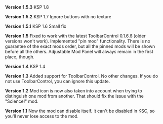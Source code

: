 **Version 1.5.3**
KSP 1.8

**Version 1.5.2**
KSP 1.7
Ignore buttons with no texture

**Version 1.5.1**
KSP 1.6
Small fix

**Version 1.5**
Fixed to work with the latest ToolbarControl 0.1.6.6 (older versions won't work).
Implemented "pin mod" functionality. There is no guarantee of the exact mods order, but all the pinned mods will be shown before all the others. Adjustable Mod Panel will always remain in the first place, though.

**Version 1.4**
KSP 1.4

**Version 1.3**
Added support for ToolbarControl. No other changes. If you do not use ToolbarControl, you can ignore this update.

**Version 1.2**
Mod icon is now also taken into account when trying to distinguish one mod from another. That should fix the issue with the "Science!" mod.

**Version 1.1**
Now the mod can disable itself. It can't be disabled in KSC, so you'll never lose access to the mod.